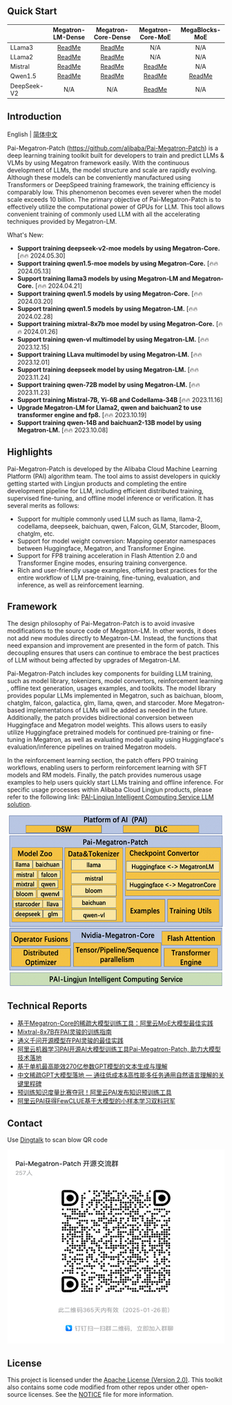 ## Quick Start


|             |                                                  Megatron-LM-Dense                                                   |                                                  Megatron-Core-Dense                                                   |                                                    Megatron-Core-MoE                                                     |                                                  MegaBlocks-MoE                                                   |
|:------------|:--------------------------------------------------------------------------------------------------------------------:|:----------------------------------------------------------------------------------------------------------------------:|:------------------------------------------------------------------------------------------------------------------------:|:-----------------------------------------------------------------------------------------------------------------:|
| LLama3      | [ReadMe](https://github.com/alibaba/Pai-Megatron-Patch/blob/main/examples/llama3/README.md#Megatron-LM-Dense模型训练流程)  | [ReadMe](https://github.com/alibaba/Pai-Megatron-Patch/blob/main/examples/llama3/README.md#Megatron-Core-Dense模型训练流程)  |                                                           N/A                                                            |                                                        N/A                                                        |
| LLama2      | [ReadMe](https://github.com/alibaba/Pai-Megatron-Patch/blob/main/examples/llama2/README.md#Megatron-LM-Dense模型训练流程)  | [ReadMe](https://github.com/alibaba/Pai-Megatron-Patch/blob/main/examples/llama2/README.md#Megatron-Core-Dense模型训练流程)  |                                                           N/A                                                            |                                                        N/A                                                        |
| Mistral     | [ReadMe](https://github.com/alibaba/Pai-Megatron-Patch/blob/main/examples/mistral/README.md#Megatron-LM-Dense模型训练流程) | [ReadMe](https://github.com/alibaba/Pai-Megatron-Patch/blob/main/examples/mistral/README.md#Megatron-Core-Dense模型训练流程) |   [ReadMe](https://github.com/alibaba/Pai-Megatron-Patch/blob/main/examples/mistral/README.md#Megatron-Core-MoE模型训练流程)   |                                                        N/A                                                        |
| Qwen1.5     | [ReadMe](https://github.com/alibaba/Pai-Megatron-Patch/blob/main/examples/qwen1_5/README.md#Megatron-LM-Dense模型训练流程) | [ReadMe](https://github.com/alibaba/Pai-Megatron-Patch/blob/main/examples/qwen1_5/README.md#Megatron-Core-Dense模型训练流程) |   [ReadMe](https://github.com/alibaba/Pai-Megatron-Patch/blob/main/examples/qwen1_5/README.md#Megatron-Core-MoE模型训练流程)   | [ReadMe](https://github.com/alibaba/Pai-Megatron-Patch/blob/main/examples/qwen1_5/README.md#MegaBlocks-MoE模型训练流程) |
| DeepSeek-V2 |                                                         N/A                                                          |                                                          N/A                                                           | [ReadMe](https://github.com/alibaba/Pai-Megatron-Patch/blob/main/examples/deepseek_v2/README.md#Megatron-Core-MoE模型训练流程) |                                                        N/A                                                        |

## Introduction
English | [简体中文](./README_zh-CN.md)

Pai-Megatron-Patch (https://github.com/alibaba/Pai-Megatron-Patch) is a deep learning training toolkit built for developers to train and predict LLMs & VLMs by using Megatron framework easily. With the continuous development of LLMs, the model structure and scale are rapidly evolving. Although these models can be conveniently manufactured using Transformers or DeepSpeed training framework, the training efficiency is comparably low. This phenomenon becomes even severer when the model scale exceeds 10 billion. The primary objective of Pai-Megatron-Patch is to effectively utilize the computational power of GPUs for LLM. This tool allows convenient training of commonly used LLM with all the accelerating techniques provided by Megatron-LM.

What's New:
- **Support training deepseek-v2-moe models by using Megatron-Core.** [🔥🔥 2024.05.30]
- **Support training qwen1.5-moe models by using Megatron-Core.** [🔥🔥 2024.05.13]
- **Support training llama3 models by using Megatron-LM and Megatron-Core.** [🔥🔥 2024.04.21]
- **Support training qwen1.5 models by using Megatron-Core.** [🔥🔥 2024.03.20]
- **Support training qwen1.5 models by using Megatron-LM.** [🔥🔥 2024.02.28]
- **Support training mixtral-8x7b moe model by using Megatron-Core.** [🔥🔥 2024.01.26]
- **Support training qwen-vl multimodel by using Megatron-LM.** [🔥🔥 2023.12.15]
- **Support training LLava multimodel by using Megatron-LM.** [🔥🔥 2023.12.01]
- **Support training deepseek model by using Megatron-LM.** [🔥🔥 2023.11.24]
- **Support training qwen-72B model by using Megatron-LM.** [🔥🔥 2023.11.23]
- **Support training Mistral-7B, Yi-6B and Codellama-34B** [🔥🔥 2023.11.16]
- **Upgrade Megatron-LM for Llama2, qwen and baichuan2 to use transformer engine and fp8.** [🔥🔥 2023.10.19]
- **Support training qwen-14B and baichuan2-13B model by using Megatron-LM.** [🔥🔥 2023.10.08]

## Highlights
Pai-Megatron-Patch is developed by the Alibaba Cloud Machine Learning Platform (PAI) algorithm team.  The tool aims to assist developers in quickly getting started with Lingjun products and completing the entire development pipeline for LLM, including efficient distributed training, supervised fine-tuning, and offline model inference or verification. It has several merits as follows:

- Support for multiple commonly used LLM such as llama, llama-2, codellama, deepseek, baichuan, qwen, Falcon, GLM, Starcoder, Bloom, chatglm, etc.
- Support for model weight conversion: Mapping operator namespaces between Huggingface, Megatron, and Transformer Engine.
- Support for FP8 training acceleration in Flash Attention 2.0 and Transformer Engine modes, ensuring training convergence.
- Rich and user-friendly usage examples, offering best practices for the entire workflow of LLM pre-training, fine-tuning, evaluation, and inference, as well as reinforcement learning.

## Framework
The design philosophy of Pai-Megatron-Patch is to avoid invasive modifications to the source code of Megatron-LM. In other words, it does not add new modules directly to Megatron-LM. Instead, the functions that need expansion and improvement are presented in the form of patch. This decoupling ensures that users can continue to embrace the best practices of LLM without being affected by upgrades of Megatron-LM.

Pai-Megatron-Patch includes key components for building LLM training, such as model library, tokenizers, model convertors, reinforcement learning , offline text generation, usages examples, and toolkits. The model library provides popular LLMs implemented in Megatron, such as baichuan, bloom, chatglm, falcon, galactica, glm, llama, qwen, and starcoder. More Megatron-based implementations of LLMs will be added as needed in the future. Additionally, the patch provides bidirectional conversion between Huggingface and Megatron model weights. This allows users to easily utilize Huggingface pretrained models for continued pre-training or fine-tuning in Megatron, as well as evaluating model quality using Huggingface's evaluation/inference pipelines on trained Megatron models.

In the reinforcement learning section, the patch offers PPO training workflows, enabling users to perform reinforcement learning with SFT models and RM models. Finally, the patch provides numerous usage examples to help users quickly start LLMs training and offline inference. For specific usage processes within Alibaba Cloud Lingjun products, please refer to the following link: [PAI-Lingjun Intelligent Computing Service LLM solution](https://www.aliyun.com/solution/tech-solution/pai_lingjun).

<div align=center>
<img src=patch.png width=600 height=400 />
</div>


## Technical Reports
- [基于Megatron-Core的稀疏大模型训练工具：阿里云MoE大模型最佳实践](https://mp.weixin.qq.com/s/DkrWEEJ7IxirwWd3qB9Bng)
- [Mixtral-8x7B在PAI灵骏的训练指南](https://help.aliyun.com/zh/pai/use-cases/train-fine-tune-and-deploy-mixtral-by-using-intelligent-computing-lingjun)
- [通义千问开源模型在PAI灵骏的最佳实践](https://mp.weixin.qq.com/s?__biz=Mzg4MzgxNDk2OA==&mid=2247491796&idx=1&sn=dc1d719313d794ae1aacdb07669a9545&chksm=cf430783f8348e950218bfcff861a2e6d2d92705807bf5b04f6e9268cc510ffa6e6aa2c87327#rd)
- [阿里云机器学习PAI开源AI大模型训练工具Pai-Megatron-Patch, 助力大模型技术落地](https://zhuanlan.zhihu.com/p/655942437)
- [基于单机最高能效270亿参数GPT模型的文本生成与理解](https://zhuanlan.zhihu.com/p/597652820)
- [中文稀疏GPT大模型落地 — 通往低成本&高性能多任务通用自然语言理解的关键里程碑](https://zhuanlan.zhihu.com/p/561320982)
- [预训练知识度量比赛夺冠！阿里云PAI发布知识预训练工具](https://zhuanlan.zhihu.com/p/449487792)
- [阿里云PAI获得FewCLUE基于大模型的小样本学习双料冠军](https://developer.aliyun.com/article/788081?spm=a2c6h.12873639.article-detail.17.11c5383cHpFZks&tlog=yuekan_8)


## Contact
Use [Dingtalk](https://www.dingtalk.com/en) to scan blow QR code
<div align=center>
<img src=qr.png width=600 height=450 />
</div>

## License
This project is licensed under the [Apache License (Version 2.0)](https://github.com/alibaba/pai-megatron-patch/blob/master/LICENSE). This toolkit also contains some code modified from other repos under other open-source licenses. See the [NOTICE](https://github.com/alibaba/pai-megatron-patch/blob/master/NOTICE) file for more information.

